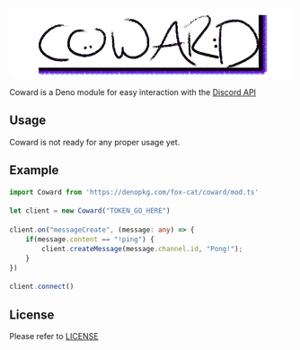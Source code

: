 ![Coward](img/logo.png)

Coward is a Deno module for easy interaction with the [Discord API](https://discordapp.com/developers/docs/intro "Discord API")

## Usage

Coward is not ready for any proper usage yet.

## Example

```typescript
import Coward from 'https://denopkg.com/fox-cat/coward/mod.ts'

let client = new Coward("TOKEN_GO_HERE")

client.on("messageCreate", (message: any) => {
    if(message.content == "!ping") {
        client.createMessage(message.channel.id, "Pong!");
    }
})

client.connect()
```

## License

Please refer to [LICENSE](LICENSE)
